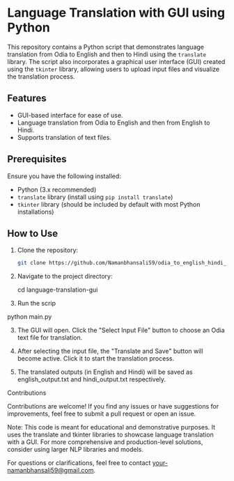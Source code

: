# Language Translation with GUI using Python

This repository contains a Python script that demonstrates language translation from Odia to English and then to Hindi using the `translate` library. The script also incorporates a graphical user interface (GUI) created using the `tkinter` library, allowing users to upload input files and visualize the translation process.

## Features

- GUI-based interface for ease of use.
- Language translation from Odia to English and then from English to Hindi.
- Supports translation of text files.

## Prerequisites

Ensure you have the following installed:

- Python (3.x recommended)
- `translate` library (install using `pip install translate`)
- `tkinter` library (should be included by default with most Python installations)

## How to Use

1. Clone the repository:

   ```bash
   git clone https://github.com/Namanbhansali59/odia_to_english_hindi_NLP.git
   
2. Navigate to the project directory:
   
   cd language-translation-gui
   
3. Run the scrip

  python main.py

3. The GUI will open. Click the "Select Input File" button to choose an Odia text file for translation.

4. After selecting the input file, the "Translate and Save" button will become active. Click it to start the translation process.

5. The translated outputs (in English and Hindi) will be saved as english_output.txt and hindi_output.txt respectively.

Contributions

Contributions are welcome! If you find any issues or have suggestions for improvements, feel free to submit a pull request or open an issue.

Note: This code is meant for educational and demonstrative purposes. It uses the translate and tkinter libraries to showcase language translation with a GUI. For more comprehensive and production-level solutions, consider using larger NLP libraries and models.

For questions or clarifications, feel free to contact your-namanbhansali59@gmail.com.
